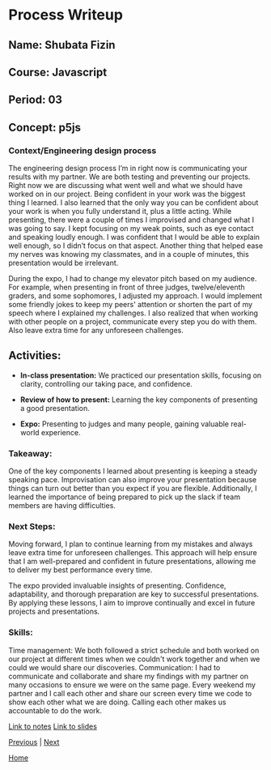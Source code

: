 
# Process Writeup

## Name: Shubata Fizin
## Course: Javascript
## Period: 03
## Concept: p5js

### Context/Engineering design process


The engineering design process I’m in right now is communicating your results with my partner. We are both testing and preventing our projects. Right now we are discussing what went well and what we should have worked on in our project. Being confident in your work was the biggest thing I learned. I also learned that the only way you can be confident about your work is when you fully understand it, plus a little acting. While presenting, there were a couple of times I improvised and changed what I was going to say. I kept focusing on my weak points, such as eye contact and speaking loudly enough. I was confident that I would be able to explain well enough, so I didn’t focus on that aspect. Another thing that helped ease my nerves was knowing my classmates, and in a couple of minutes, this presentation would be irrelevant.

During the expo, I had to change my elevator pitch based on my audience. For example, when presenting in front of three judges, twelve/eleventh graders, and some sophomores, I adjusted my approach. I would implement some friendly jokes to keep my peers' attention or shorten the part of my speech where I explained my challenges. I also realized that when working with other people on a project, communicate every step you do with them. Also leave extra time for any unforeseen challenges.

## Activities:

- **In-class presentation:** We practiced our presentation skills, focusing on clarity, controlling our taking pace, and confidence.

- **Review of how to present:** Learning the key components of presenting a good presentation.
- **Expo:** Presenting to  judges and many people, gaining valuable real-world experience.

### Takeaway:

One of the key components I learned about presenting is keeping a steady speaking pace. Improvisation can also improve your presentation because things can turn out better than you expect if you are flexible. Additionally, I learned the importance of being prepared to pick up the slack if team members are having difficulties.

### Next Steps:

Moving forward, I plan to continue learning from my mistakes and always leave extra time for unforeseen challenges. This approach will help ensure that I am well-prepared and confident in future presentations, allowing me to deliver my best performance every time. 

The expo provided invaluable insights of presenting. Confidence, adaptability, and thorough preparation are key to successful presentations. By applying these lessons, I aim to improve continually and excel in future projects and presentations.
### Skills:
Time management: We both followed a strict schedule and both worked on our project at different times when we couldn't work together and when we could we would share  our discoveries.
Communication: I had to communicate and collaborate and share my findings with my partner on many occasions to ensure we were on the same page. Every weekend my partner and I call each other and share our screen every time we code to show each other what we are doing. Calling each other makes us accountable to do the work. 

[Link to notes](https://docs.google.com/document/d/1HNFYlehhUsMeGuZT6nomg-_CEtZ0k9ghJMgaefCErfg/edit)
[Link to slides](https://docs.google.com/presentation/d/11OAdvFYdjXzAf9CMx2ogsotNmWQ5ScnfysYAj9VZUk0/edit#slide=id.g2dee14f77a5_0_0)





[Previous](entry05.md) | [Next](entry07.md)

[Home](../README.md)
